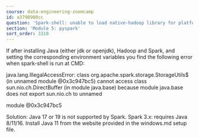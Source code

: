```yaml
---
course: data-engineering-zoomcamp
id: a3790900cc
question: 'Spark-shell: unable to load native-hadoop library for platform - Windows'
section: 'Module 5: pyspark'
sort_order: 3310
---
```


If after installing Java (either jdk or openjdk), Hadoop and Spark, and setting the corresponding environment variables you find the following error when spark-shell is run at CMD:

java.lang.IllegalAccessError: class org.apache.spark.storage.StorageUtils$ (in unnamed module @0x3c947bc5) cannot access class sun.nio.ch.DirectBuffer (in module java.base) because module java.base does not export sun.nio.ch to unnamed

module @0x3c947bc5

Solution: Java 17 or 19 is not supported by Spark. Spark 3.x: requires Java 8/11/16. Install Java 11 from the website provided in the windows.md setup file.

